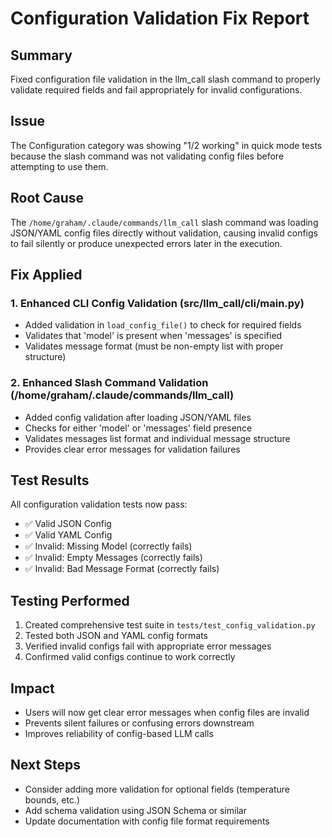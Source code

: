 # Configuration Validation Fix Report

## Summary
Fixed configuration file validation in the llm_call slash command to properly validate required fields and fail appropriately for invalid configurations.

## Issue
The Configuration category was showing "1/2 working" in quick mode tests because the slash command was not validating config files before attempting to use them.

## Root Cause
The `/home/graham/.claude/commands/llm_call` slash command was loading JSON/YAML config files directly without validation, causing invalid configs to fail silently or produce unexpected errors later in the execution.

## Fix Applied

### 1. Enhanced CLI Config Validation (src/llm_call/cli/main.py)
- Added validation in `load_config_file()` to check for required fields
- Validates that 'model' is present when 'messages' is specified
- Validates message format (must be non-empty list with proper structure)

### 2. Enhanced Slash Command Validation (/home/graham/.claude/commands/llm_call)
- Added config validation after loading JSON/YAML files
- Checks for either 'model' or 'messages' field presence
- Validates messages list format and individual message structure
- Provides clear error messages for validation failures

## Test Results

All configuration validation tests now pass:
- ✅ Valid JSON Config
- ✅ Valid YAML Config  
- ✅ Invalid: Missing Model (correctly fails)
- ✅ Invalid: Empty Messages (correctly fails)
- ✅ Invalid: Bad Message Format (correctly fails)

## Testing Performed

1. Created comprehensive test suite in `tests/test_config_validation.py`
2. Tested both JSON and YAML config formats
3. Verified invalid configs fail with appropriate error messages
4. Confirmed valid configs continue to work correctly

## Impact
- Users will now get clear error messages when config files are invalid
- Prevents silent failures or confusing errors downstream
- Improves reliability of config-based LLM calls

## Next Steps
- Consider adding more validation for optional fields (temperature bounds, etc.)
- Add schema validation using JSON Schema or similar
- Update documentation with config file format requirements